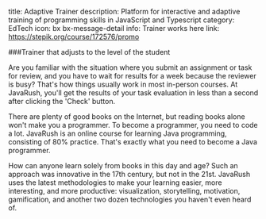 title: Adaptive Trainer
description: Platform for interactive and adaptive training of programming skills in JavaScript and Typescript
category: EdTech
icon: bx bx-message-detail
info: Trainer works here
link: https://stepik.org/course/172576/promo

###Trainer that adjusts to the level of the student

Are you familiar with the situation where you submit an assignment or task for review, and you have to wait for results for a week because the reviewer is busy? That's how things usually work in most in-person courses. At JavaRush, you'll get the results of your task evaluation in less than a second after clicking the 'Check' button.

There are plenty of good books on the Internet, but reading books alone won't make you a programmer. To become a programmer, you need to code a lot. JavaRush is an online course for learning Java programming, consisting of 80% practice. That's exactly what you need to become a Java programmer.

How can anyone learn solely from books in this day and age? Such an approach was innovative in the 17th century, but not in the 21st. JavaRush uses the latest methodologies to make your learning easier, more interesting, and more productive: visualization, storytelling, motivation, gamification, and another two dozen technologies you haven't even heard of.
